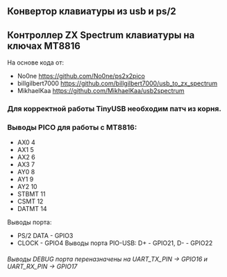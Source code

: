 ## Конвертор клавиатуры из usb и ps/2
## Контроллер ZX Spectrum клавиатуры на ключах MT8816

На основе кода от: 
* No0ne https://github.com/No0ne/ps2x2pico 
* billgilbert7000 https://github.com/billgilbert7000/usb_to_zx_spectrum
* MikhaelKaa https://github.com/MikhaelKaa/usb2spectrum

### Для корректной работы TinyUSB необходим патч из корня. 

### Выводы PICO для работы с MT8816:
- AX0 4
- AX1 5
- AX2 6
- AX3 7
- AY0 8
- AY1 9
- AY2 10
- STBMT 11
- CSMT  12
- DATMT 14

Выводы порта: 
-  PS/2 DATA - GPIO3 
-  CLOCK - GPIO4
Выводы порта PIO-USB: D+ - GPIO21, D- - GPIO22

###### Выводы DEBUG порта переназначены на UART_TX_PIN -> GPIO16 и UART_RX_PIN -> GPIO17
